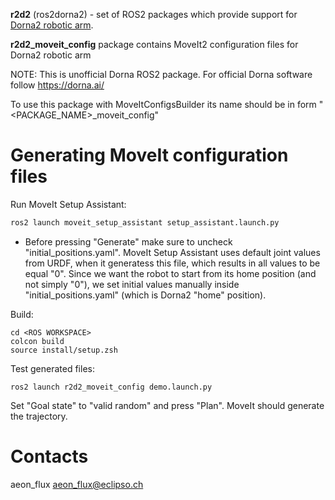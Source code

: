 **r2d2** (ros2dorna2) - set of ROS2 packages which provide support for [Dorna2 robotic arm](https://dorna.ai/).

**r2d2_moveit_config** package contains MoveIt2 configuration files for Dorna2 robotic arm

NOTE: This is unofficial Dorna ROS2 package. For official Dorna software follow https://dorna.ai/

To use this package with MoveItConfigsBuilder its name should be in form "<PACKAGE_NAME>_moveit_config"

# Generating MoveIt configuration files

Run MoveIt Setup Assistant:
``` bash
ros2 launch moveit_setup_assistant setup_assistant.launch.py
```

- Before pressing "Generate" make sure to uncheck "initial_positions.yaml". MoveIt Setup Assistant uses default joint values from URDF, when it generatess this file, which results in all values to be equal "0". Since we want the robot to start from its home position (and not simply "0"), we set initial values manually inside "initial_positions.yaml" (which is Dorna2 "home" position).

Build:
```
cd <ROS WORKSPACE>
colcon build
source install/setup.zsh
```

Test generated files:
```
ros2 launch r2d2_moveit_config demo.launch.py
```

Set "Goal state" to "valid random" and press "Plan". MoveIt should generate the trajectory.

# Contacts

aeon_flux <aeon_flux@eclipso.ch>
